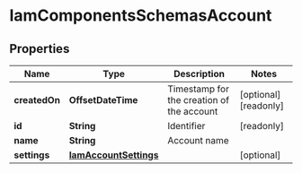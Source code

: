 

# IamComponentsSchemasAccount


## Properties

| Name | Type | Description | Notes |
|------------ | ------------- | ------------- | -------------|
|**createdOn** | **OffsetDateTime** | Timestamp for the creation of the account |  [optional] [readonly] |
|**id** | **String** | Identifier |  [readonly] |
|**name** | **String** | Account name |  |
|**settings** | [**IamAccountSettings**](IamAccountSettings.md) |  |  [optional] |



